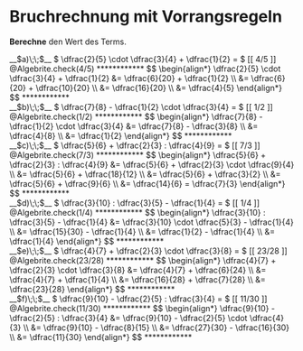 <!--
version:  0.0.1

language: de

@style
input {
    text-align: center;
}

.flex-container {
    display: flex;
    flex-wrap: wrap;
    align-items: stretch;
    gap: 20px;
}

.flex-child {
    flex: 1;
    min-width: 350px;
    margin-right: 20px;
}

@media (max-width: 400px) {
    .flex-child {
        flex: 100%;
        margin-right: 0;
    }
}
@end

formula: \carry   \textcolor{red}{\scriptsize #1}
formula: \digit   \rlap{\carry{#1}}\phantom{#2}#2
formula: \permil  \text{‰}

import: https://raw.githubusercontent.com/LiaTemplates/Tikz-Jax/main/README.md

script: https://cdn.jsdelivr.net/gh/LiaTemplates/Tikz-Jax@main/dist/index.js

import: https://raw.githubusercontent.com/liaTemplates/algebrite/master/README.md

import: https://raw.githubusercontent.com/LiaTemplates/GGBScript/refs/heads/main/README.md



tags: Bruchrechnung, Vorrangsregeln, mittel, normal, Berechnen

comment: Rechne mit drei Brüchen und beachte die Vorrangsregeln.

author: Martin Lommatzsch

-->




# Bruchrechnung mit Vorrangsregeln


**Berechne** den Wert des Terms.



<section class="flex-container">

<div class="flex-child">
<!-- data-solution-button="5"-->
__$a)\;\;$__ $  \dfrac{2}{5} \cdot \dfrac{3}{4} + \dfrac{1}{2} = $ [[  4/5  ]]
@Algebrite.check(4/5)
************
$$
\begin{align*}
\dfrac{2}{5} \cdot \dfrac{3}{4} + \dfrac{1}{2}
&= \dfrac{6}{20} + \dfrac{1}{2} \\
&= \dfrac{6}{20} + \dfrac{10}{20} \\
&= \dfrac{16}{20} \\
&= \dfrac{4}{5}
\end{align*}
$$
************
</div>

<div class="flex-child">
<!-- data-solution-button="5"-->
__$b)\;\;$__ $  \dfrac{7}{8} - \dfrac{1}{2} \cdot \dfrac{3}{4} = $ [[  1/2  ]]
@Algebrite.check(1/2)
************
$$
\begin{align*}
\dfrac{7}{8} - \dfrac{1}{2} \cdot \dfrac{3}{4}
&= \dfrac{7}{8} - \dfrac{3}{8} \\
&= \dfrac{4}{8} \\
&= \dfrac{1}{2}
\end{align*}
$$
************
</div>

<div class="flex-child">
<!-- data-solution-button="5"-->
__$c)\;\;$__ $  \dfrac{5}{6} + \dfrac{2}{3} : \dfrac{4}{9} = $ [[  7/3  ]]
@Algebrite.check(7/3)
************
$$
\begin{align*}
\dfrac{5}{6} + \dfrac{2}{3} : \dfrac{4}{9}
&= \dfrac{5}{6} + \dfrac{2}{3} \cdot \dfrac{9}{4} \\
&= \dfrac{5}{6} + \dfrac{18}{12} \\
&= \dfrac{5}{6} + \dfrac{3}{2} \\
&= \dfrac{5}{6} + \dfrac{9}{6} \\
&= \dfrac{14}{6} = \dfrac{7}{3}
\end{align*}
$$
************
</div>

<div class="flex-child">
<!-- data-solution-button="5"-->
__$d)\;\;$__ $  \dfrac{3}{10} : \dfrac{3}{5} - \dfrac{1}{4} = $ [[  1/4  ]]
@Algebrite.check(1/4)
************
$$
\begin{align*}
\dfrac{3}{10} : \dfrac{3}{5} - \dfrac{1}{4}
&= \dfrac{3}{10} \cdot \dfrac{5}{3} - \dfrac{1}{4} \\
&= \dfrac{15}{30} - \dfrac{1}{4} \\
&= \dfrac{1}{2} - \dfrac{1}{4} \\
&= \dfrac{1}{4}
\end{align*}
$$
************
</div>

<div class="flex-child">
<!-- data-solution-button="5"-->
__$e)\;\;$__ $  \dfrac{4}{7} + \dfrac{2}{3} \cdot \dfrac{3}{8} = $ [[  23/28  ]]
@Algebrite.check(23/28)
************
$$
\begin{align*}
\dfrac{4}{7} + \dfrac{2}{3} \cdot \dfrac{3}{8}
&= \dfrac{4}{7} + \dfrac{6}{24} \\
&= \dfrac{4}{7} + \dfrac{1}{4} \\
&= \dfrac{16}{28} + \dfrac{7}{28} \\
&= \dfrac{23}{28}
\end{align*}
$$
************
</div>

<div class="flex-child">
<!-- data-solution-button="5"-->
__$f)\;\;$__ $  \dfrac{9}{10} - \dfrac{2}{5} : \dfrac{3}{4} = $ [[  11/30  ]]
@Algebrite.check(11/30)
************
$$
\begin{align*}
\dfrac{9}{10} - \dfrac{2}{5} : \dfrac{3}{4}
&= \dfrac{9}{10} - \dfrac{2}{5} \cdot \dfrac{4}{3} \\
&= \dfrac{9}{10} - \dfrac{8}{15} \\
&= \dfrac{27}{30} - \dfrac{16}{30} \\
&= \dfrac{11}{30}
\end{align*}
$$
************
</div>

</section>




